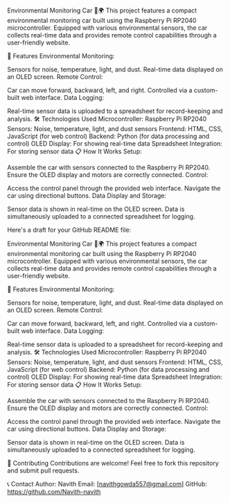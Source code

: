 Environmental Monitoring Car 🚗🌍
This project features a compact environmental monitoring car built using the Raspberry Pi RP2040 microcontroller. Equipped with various environmental sensors, the car collects real-time data and provides remote control capabilities through a user-friendly website.

🌟 Features
Environmental Monitoring:

Sensors for noise, temperature, light, and dust.
Real-time data displayed on an OLED screen.
Remote Control:

Car can move forward, backward, left, and right.
Controlled via a custom-built web interface.
Data Logging:

Real-time sensor data is uploaded to a spreadsheet for record-keeping and analysis.
🛠️ Technologies Used
Microcontroller: Raspberry Pi RP2040
Sensors: Noise, temperature, light, and dust sensors
Frontend: HTML, CSS, JavaScript (for web control)
Backend: Python (for data processing and control)
OLED Display: For showing real-time data
Spreadsheet Integration: For storing sensor data
📋 How It Works
Setup:

Assemble the car with sensors connected to the Raspberry Pi RP2040.
Ensure the OLED display and motors are correctly connected.
Control:

Access the control panel through the provided web interface.
Navigate the car using directional buttons.
Data Display and Storage:

Sensor data is shown in real-time on the OLED screen.
Data is simultaneously uploaded to a connected spreadsheet for logging.


Here's a draft for your GitHub README file:

Environmental Monitoring Car 🚗🌍
This project features a compact environmental monitoring car built using the Raspberry Pi RP2040 microcontroller. Equipped with various environmental sensors, the car collects real-time data and provides remote control capabilities through a user-friendly website.

🌟 Features
Environmental Monitoring:

Sensors for noise, temperature, light, and dust.
Real-time data displayed on an OLED screen.
Remote Control:

Car can move forward, backward, left, and right.
Controlled via a custom-built web interface.
Data Logging:

Real-time sensor data is uploaded to a spreadsheet for record-keeping and analysis.
🛠️ Technologies Used
Microcontroller: Raspberry Pi RP2040
Sensors: Noise, temperature, light, and dust sensors
Frontend: HTML, CSS, JavaScript (for web control)
Backend: Python (for data processing and control)
OLED Display: For showing real-time data
Spreadsheet Integration: For storing sensor data
📋 How It Works
Setup:

Assemble the car with sensors connected to the Raspberry Pi RP2040.
Ensure the OLED display and motors are correctly connected.
Control:

Access the control panel through the provided web interface.
Navigate the car using directional buttons.
Data Display and Storage:

Sensor data is shown in real-time on the OLED screen.
Data is simultaneously uploaded to a connected spreadsheet for logging.


🤝 Contributing
Contributions are welcome! Feel free to fork this repository and submit pull requests.

📞 Contact
Author: Navith
Email: [navithgowda557@gmail.com]
GitHub: https://github.com/Navith-navith
